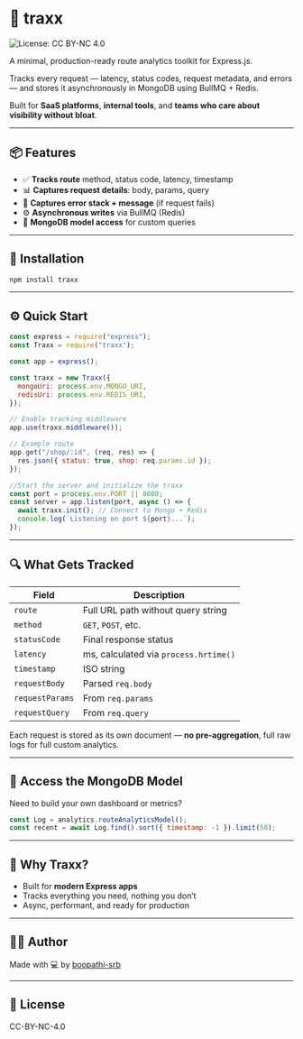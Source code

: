 # 🚀 traxx

![License: CC BY-NC 4.0](https://img.shields.io/badge/License-CC%20BY--NC%204.0-lightgrey.svg)

A minimal, production-ready route analytics toolkit for Express.js.


Tracks every request — latency, status codes, request metadata, and errors — and stores it asynchronously in MongoDB using BullMQ + Redis.

Built for **SaaS platforms**, **internal tools**, and **teams who care about visibility without bloat**.

---

## 📦 Features

- ✅ **Tracks route** method, status code, latency, timestamp
- 📊 **Captures request details**: body, params, query
- 🧵 **Captures error stack + message** (if request fails)
- ⚙️ **Asynchronous writes** via BullMQ (Redis)
- 🧱 **MongoDB model access** for custom queries

---

## 🧪 Installation

```bash
npm install traxx
```

---

## ⚙️ Quick Start

```js
const express = require("express");
const Traxx = require("traxx");

const app = express();

const traxx = new Traxx({
  mongoUri: process.env.MONGO_URI,
  redisUri: process.env.REDIS_URI,
});

// Enable tracking middleware
app.use(traxx.middleware());

// Example route
app.get("/shop/:id", (req, res) => {
  res.json({ status: true, shop: req.params.id });
});

//Start the server and initialize the traxx
const port = process.env.PORT || 8080;
const server = app.listen(port, async () => {
  await traxx.init(); // Connect to Mongo + Redis
  console.log(`Listening on port ${port}...`);
});

```

---

## 🔍 What Gets Tracked

| Field           | Description                            |
|----------------|----------------------------------------|
| `route`         | Full URL path without query string     |
| `method`        | `GET`, `POST`, etc.                    |
| `statusCode`    | Final response status                  |
| `latency`       | ms, calculated via `process.hrtime()` |
| `timestamp`     | ISO string                             |
| `requestBody`   | Parsed `req.body`                      |
| `requestParams` | From `req.params`                      |
| `requestQuery`  | From `req.query`                       |

Each request is stored as its own document — **no pre-aggregation**, full raw logs for full custom analytics.

---

## 🧱 Access the MongoDB Model

Need to build your own dashboard or metrics?

```js
const Log = analytics.routeAnalyticsModel();
const recent = await Log.find().sort({ timestamp: -1 }).limit(50);
```

---

## 🧠 Why Traxx?

- Built for **modern Express apps**
- Tracks everything you need, nothing you don’t
- Async, performant, and ready for production

---

## 👨‍💻 Author

Made with 💻 by [boopathi-srb](https://github.com/boopathi-srb)

---

## 📄 License

CC-BY-NC-4.0



